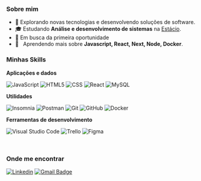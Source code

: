 
<h3>Sobre mim</h3>

- 🤔 Explorando novas tecnologias e desenvolvendo soluções de software.
- 🎓 Estudando **Análise e desenvolvimento de sistemas** na <a href="https://estacio.br/inscricao?gclid=b9038cd57a93150d3dbfe98e92c91e94&gclsrc=3p.ds&msclkid=b9038cd57a93150d3dbfe98e92c91e94&utm_source=bing&utm_medium=cpc&utm_campaign=mm_estacio_grad_fundo_conv_pres_net_microsoft_search_marca_na_puro&utm_term=estacio&utm_content=br_key_puro">Estácio</a>.
- 💼 Em busca da primeira oportunidade
- 🌱 &nbsp; Aprendendo mais sobre **Javascript, React, Next, Node, Docker**.

<h3>Minhas Skills</h3>

**Aplicações e dados**

![JavaScript](https://img.shields.io/badge/-JavaScript-333333?style=flat&logo=javascript)
![HTML5](https://img.shields.io/badge/-HTML5-333333?style=flat&logo=HTML5)
![CSS](https://img.shields.io/badge/-CSS-333333?style=flat&logo=CSS3&logoColor=1572B6)
![React](https://img.shields.io/badge/-React-333333?style=flat&logo=react)
![MySQL](https://img.shields.io/badge/-MySQL-333333?style=flat&logo=mysql)

**Utilidades**

![Insomnia](https://img.shields.io/badge/-Insomnia-333333?style=flat&logo=insomnia)
![Postman](https://img.shields.io/badge/-Postman-333333?style=flat&logo=postman)
![Git](https://img.shields.io/badge/-Git-333333?style=flat&logo=git)
![GitHub](https://img.shields.io/badge/-GitHub-333333?style=flat&logo=github)
![Docker](https://img.shields.io/badge/-Docker-333333?style=flat&logo=docker)

**Ferramentas de desenvolvimento**

![Visual Studio Code](https://img.shields.io/badge/-Visual%20Studio%20Code-333333?style=flat&logo=visual-studio-code&logoColor=007ACC)
![Trello](https://img.shields.io/badge/-Trello-333333?style=flat&logo=trello&logoColor=007ACC)
![Figma](https://img.shields.io/badge/-Figma-333333?style=flat&logo=figma&logoColor=007ACC)

<br/>
<h3>Onde me encontrar</h3>

[![Linkedin](https://img.shields.io/badge/-matteusvarlesse-blue?style=flat-square&logo=Linkedin&logoColor=white&link=https://www.linkedin.com/in/matteus-varlesse-83435216a/?originalSubdomain=br)](https://www.linkedin.com/in/matteus-varlesse-83435216a/?originalSubdomain=br)
[![Gmail Badge](https://img.shields.io/badge/-varlesse04@gmail.com-006bed?style=flat-square&logo=Gmail&logoColor=white&link=mailto:varlesse04@gmail.com)](mailto:varlesse04@gmail.com)
